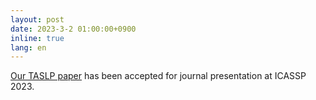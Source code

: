 ```yaml
---
layout: post
date: 2023-3-2 01:00:00+0900
inline: true
lang: en
---
```


<a href="https://ieeexplore.ieee.org/document/10003998/">Our TASLP paper</a> has been accepted for journal presentation at ICASSP 2023.
